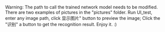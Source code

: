 Warning: The path to call the trained network model needs to be modified.
There are two examples of pictures in the "pictures" folder.
Run UI_test, enter any image path, click 显示图片" button to preview the image; Click the "识别" a button to get the recognition result.
Enjoy it. :)
